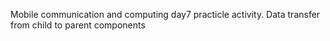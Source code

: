 Mobile communication and computing day7 practicle activity.
Data transfer from child to parent components
